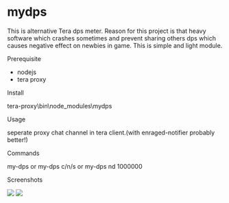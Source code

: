 # mydps

This is alternative Tera dps meter. 
Reason for this project is that heavy software which crashes sometimes and
prevent sharing others dps which causes negative effect on newbies in game.
This is simple and light module.

Prerequisite

- nodejs
- tera proxy 

Install

tera-proxy\bin\node_modules\mydps

Usage

seperate proxy chat channel in tera client.(with enraged-notifier probably better!)

Commands

my-dps or my-dps c/n/s or my-dps nd 1000000

Screenshots

<img src=https://ibb.co/jFNnmJ>

<img src=https://ibb.co/fLLziy>
